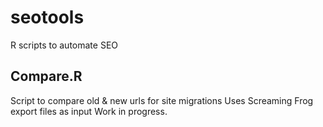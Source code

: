 # seotools
R scripts to automate SEO
## Compare.R
Script to compare old & new urls for site migrations
Uses Screaming Frog export files as input
Work in progress.
